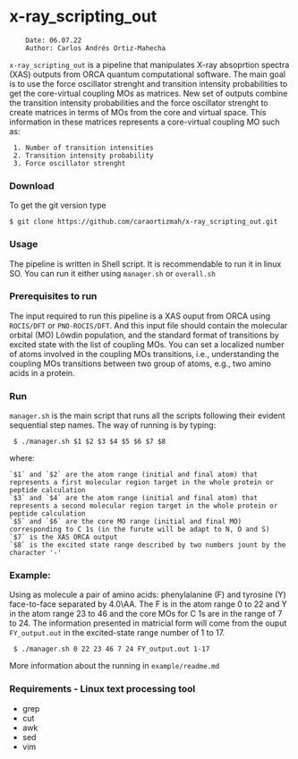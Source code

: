 # x-ray_scripting_out

```
    Date: 06.07.22
    Author: Carlos Andrés Ortiz-Mahecha

```
[comment]: <> (****)
[comment]: <> (First version: 20.03.23)
[comment]: <> (comment:)
[comment]: <> (First version to obtain core-virtial MO matrices having by values: transition intensities, force oscillator strenght and transition intensity probabilities)
[comment]: <> (Updated as a package - 15.9.23. Other two upgraded versions already exist and will be updated soon)
[comment]: <> (****)

`x-ray_scripting_out` is a pipeline that manipulates X-ray absoprtion spectra (XAS) outputs from ORCA quantum computational software. The main goal is to use the force oscillator strenght and transition intensity probabilities to get the core-virtual coupling MOs as matrices.
New set of outputs combine the transition intensity probabilities and the force oscillator strenght to create matrices in terms of MOs from the core and virtual space. This information in these matrices represents a core-virtual coupling MO such as:

     1. Number of transition intensities
     2. Transition intensity probability
     3. Force oscillator strenght
     
### Download

To get the git version type

    $ git clone https://github.com/caraortizmah/x-ray_scripting_out.git

### Usage

The pipeline is written in Shell script. It is recommendable to run it in linux SO.
You can run it either using `manager.sh` or `overall.sh`

### Prerequisites to run

The input required to run this pipeline is a XAS ouput from ORCA using `ROCIS/DFT` or `PNO-ROCIS/DFT`. And this input file should contain the molecular orbital (MO) L&ouml;wdin population, and the standard format of transitions by excited state with the list of coupling MOs.
You can set a localized number of atoms involved in the coupling MOs transitions, i.e., understanding the coupling MOs transitions between two group of atoms, e.g., two amino acids in a protein.

### Run

`manager.sh` is the main script that runs all the scripts following their evident sequential step names. 
The way of running is by typing:

     $ ./manager.sh $1 $2 $3 $4 $5 $6 $7 $8

where:

    `$1` and `$2` are the atom range (initial and final atom) that represents a first molecular region target in the whole protein or peptide calculation
    `$3` and `$4` are the atom range (initial and final atom) that represents a second molecular region target in the whole protein or peptide calculation
    `$5` and `$6` are the core MO range (initial and final MO) corresponding to C 1s (in the furute will be adapt to N, O and S)
    `$7` is the XAS ORCA output
    `$8` is the excited state range described by two numbers jount by the character '-'

### Example:

Using as molecule a pair of amino acids: phenylalanine (F) and tyrosine (Y) face-to-face separated by 4.0\AA.
The F is in the atom range 0 to 22 and Y in the atom range 23 to 46 and the core MOs for C 1s are in the range of 7 to 24.
The information presented in matricial form will come from the ouput `FY_output.out` in the excited-state range number of 1 to 17.

     $ ./manager.sh 0 22 23 46 7 24 FY_output.out 1-17

More information about the running in `example/readme.md`

### Requirements - Linux text processing tool

* grep
* cut
* awk
* sed
* vim
